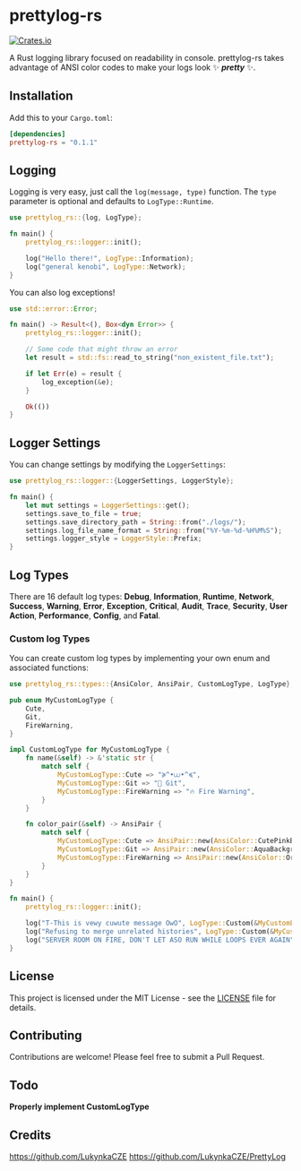# prettylog-rs

[![Crates.io](https://img.shields.io/crates/v/prettylog-rs.svg)](https://crates.io/crates/prettylog-rs)

A Rust logging library focused on readability in console.
prettylog-rs takes advantage of ANSI color codes to make your logs look ✨ ***pretty*** ✨.

## Installation

Add this to your `Cargo.toml`:

```toml
[dependencies]
prettylog-rs = "0.1.1"
```

## Logging

Logging is very easy, just call the `log(message, type)` function. The `type` parameter is optional and defaults to `LogType::Runtime`.

```rust
use prettylog_rs::{log, LogType};

fn main() {
    prettylog_rs::logger::init();

    log("Hello there!", LogType::Information);
    log("general kenobi", LogType::Network);
}
```

You can also log exceptions!

```rust
use std::error::Error;

fn main() -> Result<(), Box<dyn Error>> {
    prettylog_rs::logger::init();

    // Some code that might throw an error
    let result = std::fs::read_to_string("non_existent_file.txt");

    if let Err(e) = result {
        log_exception(&e);
    }

    Ok(())
}
```

## Logger Settings

You can change settings by modifying the `LoggerSettings`:

```rust
use prettylog_rs::logger::{LoggerSettings, LoggerStyle};

fn main() {
    let mut settings = LoggerSettings::get();
    settings.save_to_file = true;
    settings.save_directory_path = String::from("./logs/");
    settings.log_file_name_format = String::from("%Y-%m-%d-%H%M%S");
    settings.logger_style = LoggerStyle::Prefix;
}
```

## Log Types

There are 16 default log types: **Debug**, **Information**, **Runtime**, **Network**, **Success**, **Warning**, **Error**, **Exception**, **Critical**, **Audit**, **Trace**, **Security**, **User Action**, **Performance**, **Config**, and **Fatal**.

### Custom log Types

You can create custom log types by implementing your own enum and associated functions:

```rust
use prettylog_rs::types::{AnsiColor, AnsiPair, CustomLogType, LogType};

pub enum MyCustomLogType {
    Cute,
    Git,
    FireWarning,
}

impl CustomLogType for MyCustomLogType {
    fn name(&self) -> &'static str {
        match self {
            MyCustomLogType::Cute => "≽^•⩊•^≼",
            MyCustomLogType::Git => "🤖 Git",
            MyCustomLogType::FireWarning => "🔥 Fire Warning",
        }
    }

    fn color_pair(&self) -> AnsiPair {
        match self {
            MyCustomLogType::Cute => AnsiPair::new(AnsiColor::CutePinkBackground, AnsiColor::CutePink),
            MyCustomLogType::Git => AnsiPair::new(AnsiColor::AquaBackground, AnsiColor::Aqua),
            MyCustomLogType::FireWarning => AnsiPair::new(AnsiColor::OrangeBackground, AnsiColor::Orange),
        }
    }
}

fn main() {
    prettylog_rs::logger::init();

    log("T-This is vewy cuwute message OwO", LogType::Custom(&MyCustomLogType::Cute));
    log("Refusing to merge unrelated histories", LogType::Custom(&MyCustomLogType::Git));
    log("SERVER ROOM ON FIRE, DON'T LET ASO RUN WHILE LOOPS EVER AGAIN", LogType::Custom(&MyCustomLogType::FireWarning));
}

```

## License

This project is licensed under the MIT License - see the [LICENSE](LICENSE) file for details.

## Contributing

Contributions are welcome! Please feel free to submit a Pull Request.

## Todo

**Properly implement CustomLogType**

## Credits

https://github.com/LukynkaCZE
https://github.com/LukynkaCZE/PrettyLog
